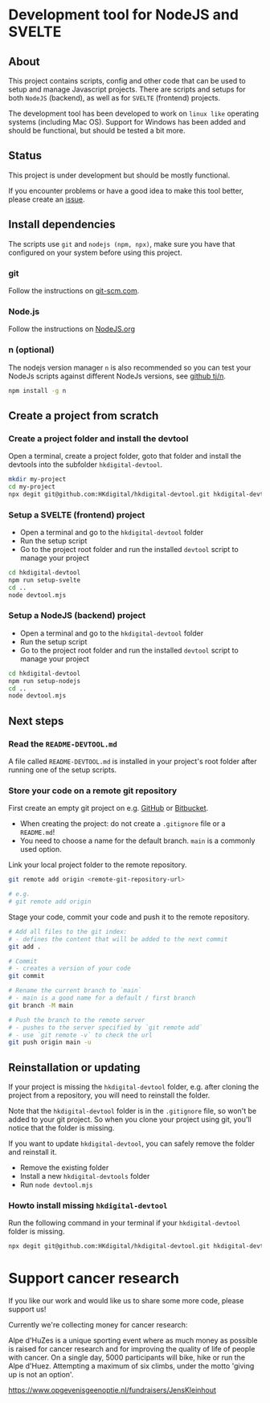 # Development tool for NodeJS and SVELTE

## About

This project contains scripts, config and other code that can be used to setup and manage Javascript projects. There are scripts and setups for both `NodeJS` (backend), as well as for `SVELTE` (frontend) projects.

The development tool has been developed to work on `linux like` operating systems (including Mac OS). Support for Windows has been added and should be functional, but should be tested a bit more.

## Status

This project is under development but should be mostly functional.

If you encounter problems or have a good idea to make this tool better, please create an [issue](https://github.com/HKdigital/hkdigital-devtool/issues).

## Install dependencies

The scripts use `git` and `nodejs (npm, npx)`, make sure you have that configured on your system before using this project.

### git
Follow the instructions on [git-scm.com](https://git-scm.com/).

### Node.js
Follow the instructions on [NodeJS.org](https://nodejs.org/`)

### n (optional)
The nodejs version manager `n` is also recommended so you can test your NodeJs scripts against different NodeJs versions, see [github tj/n](https://github.com/tj/n).

```bash
npm install -g n
```

## Create a project from scratch

### Create a project folder and install the devtool
Open a terminal, create a project folder, goto that folder and install the devtools into the subfolder `hkdigital-devtool`.

```bash
mkdir my-project
cd my-project
npx degit git@github.com:HKdigital/hkdigital-devtool.git hkdigital-devtool
```

### Setup a SVELTE (frontend) project
- Open a terminal and go to the `hkdigital-devtool` folder
- Run the setup script
- Go to the project root folder and run the installed `devtool` script to manage your project

```bash
cd hkdigital-devtool
npm run setup-svelte
cd ..
node devtool.mjs
```
### Setup a NodeJS (backend) project
- Open a terminal and go to the `hkdigital-devtool` folder
- Run the setup script
- Go to the project root folder and run the installed `devtool` script to manage your project

```bash
cd hkdigital-devtool
npm run setup-nodejs
cd ..
node devtool.mjs
```

## Next steps

### Read the `README-DEVTOOL.md`
A file called `README-DEVTOOL.md` is installed in your project's root folder after running one of the setup scripts.

### Store your code on a remote git repository
First create an empty git project on e.g. [GitHub](https://github.com/) or [Bitbucket](https://bitbucket.org/).

- When creating the project: do not create a `.gitignore` file or a `README.md`!
- You need to choose a name for the default branch. `main` is a commonly used option.

Link your local project folder to the remote repository.

```bash
git remote add origin <remote-git-repository-url>

# e.g.
# git remote add origin 
```

Stage your code, commit your code and push it to the remote repository.

```bash
# Add all files to the git index:
# - defines the content that will be added to the next commit
git add .

# Commit
# - creates a version of your code
git commit

# Rename the current branch to `main`
# - main is a good name for a default / first branch
git branch -M main

# Push the branch to the remote server
# - pushes to the server specified by `git remote add`
# - use `git remote -v` to check the url
git push origin main -u
```

## Reinstallation or updating

If your project is missing the `hkdigital-devtool` folder, e.g. after cloning the project from a repository, you will need to reinstall the folder.

Note that the `hkdigital-devtool` folder is in the `.gitignore` file, so won't be added to your git project. So when you clone your project using git, you'll notice that the folder is missing.

If you want to update `hkdigital-devtool`, you can safely remove the folder and reinstall it.

- Remove the existing folder
- Install a new `hkdigital-devtools` folder
- Run `node devtool.mjs `

### Howto install missing `hkdigital-devtool`

Run the following command in your terminal if your `hkdigital-devtool` folder is missing.

```bash
npx degit git@github.com:HKdigital/hkdigital-devtool.git hkdigital-devtool
```

# Support cancer research

If you like our work and would like us to share some more code, please support us! 

Currently we're collecting money for cancer research:

Alpe d'HuZes is a unique sporting event where as much money as possible is raised for cancer research and for improving the quality of life of people with cancer. On a single day, 5000 participants will bike, hike or run the Alpe d'Huez. Attempting a maximum of six climbs, under the motto 'giving up is not an option'. 

https://www.opgevenisgeenoptie.nl/fundraisers/JensKleinhout
